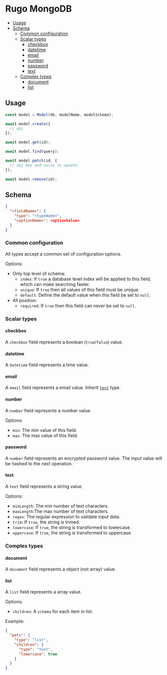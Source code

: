 # Rugo MongoDB

- [Usage](#usage)
- [Schema](#schema)
  - [Common configuration](#common-configuration)
  - [Scalar types](#scalar-types)
    - [checkbox](#checkbox)
    - [datetime](#datetime)
    - [email](#email)
    - [number](#number)
    - [password](#password)
    - [text](#text)
  - [Complex types](#complex-types)
    - [document](#document)
    - [list](#list)

## Usage

```js
const model = Model(db, modelName, modelSchema);

await model.create({
  // obj
});

await model.get(id);

await model.find(query);

await model.patch(id, {
  // obj key and value to update
});

await model.remove(id);
```

## Schema 

```json
{
  "<fieldName>": {
    "type": "<typeName>",
    "<optionName>": <optionValue>
  }
}
```

### Common configuration

All types accept a common set of configuration options.

Options:

- Only top level of schema:
  - `index`: If `true` a database level index will be applied to this field, which can make searching faster.
  - `unique`: If `true` then all values of this field must be unique.
  - `default`: Define the default value when this field be set to `null`.
- All position:
  - `required`: If `true` then this field can never be set to `null`.

### Scalar types

#### checkbox

A `checkbox` field represents a boolean (`true`/`false`) value.

#### datetime

A `datetime` field represents a time value.

#### email

A `email` field represents a email value. Inherit [`text`](#text) type.

#### number

A `number` field represents a number value.

Options:

- `min`: The min value of this field.
- `max`: The max value of this field.

#### password

A `number` field represents an encrypted password value. The input value will be hashed to the next operation.

#### text

A `text` field represents a string value.

Options:

- `minLength`: The min number of text characters.
- `maxLength`:The max number of text characters.
- `regex`: The regular expression to validate input data.
- `trim`: If `true`, the string is trimed.
- `lowercase`: If `true`, the string is transformed to lowercase.
- `uppercase`: If `true`, the string is transformed to uppercase.

### Complex types

#### document

A `document` field represents a object (not array) value.

#### list

A `list` field represents a array value.

Options:

- `children`: A `schema` for each item in list.

Example:

```json
{
  "pets": {
    "type": "list",
    "children": {
      "type": "text",
      "lowercase": true
    }
  }
}
```